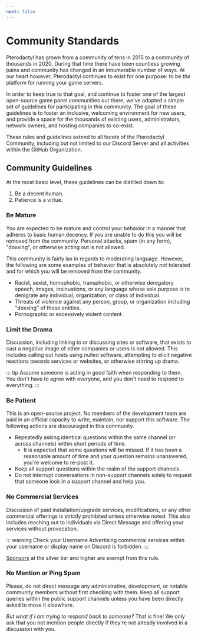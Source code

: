 ```yaml
---
next: false
---
```


# Community Standards

<!--
    Sorry, but this file is off limits to additions or deletions that are not the result of fixing
    grammar or spelling mistakes.
-->

Pterodactyl has grown from a community of tens in 2015 to a community of thousands in 2020. During that time
there have been countless growing pains and community has changed in an innumerable number of ways. At our heart
however, Pterodactyl continues to exist for one purpose: to be _the_ platform for running your game servers.

In order to keep true to that goal, and continue to foster one of the largest open-source game panel communities
out there, we've adopted a simple set of guidelines for participating in this community. The goal of these guidelines
is to foster an inclusive, welcoming environment for new users, and provide a space for the thousands of existing
users, administrators, network owners, and hosting companies to co-exist.

These rules and guidelines extend to all facets of the Pterodactyl Community, including but not limited to our
Discord Server and all activities within the GitHub Organization.

## Community Guidelines
At the most basic level, these guidelines can be distilled down to:

1. Be a decent human.
2. Patience is a virtue.

### Be Mature
You are expected to be mature and control your behavior in a manner that adheres to basic human decency. If you are
unable to do this you will be removed from the community. Personal attacks, spam (in any form), "doxxing", or otherwise
acting out is not allowed.

This community is fairly lax in regards to moderating language. However, the following are some examples of
behavior that is absolutely _not_ tolerated and for which you will be removed from the community.

- Racist, sexist, homophobic, transphobic, or otherwise deregatory speech, images, insinuations, or any language whose
  sole purpose is to denigrate any individual, organization, or class of individual.
- Threats of violence against any person, group, or organization including "doxxing" of these entities.
- Pornographic or excessively violent content.

### Limit the Drama
Discussion, including linking to or discussing sites or software, that exists to cast a negative image of other
companies or users is not allowed. This includes calling out hosts using nulled software, attempting to elicit negative
reactions towards services or websites, or otherwise stirring up drama.

::: tip
Assume someone is acting in good faith when responding to them. You don't have to agree with everyone, and you
don't need to respond to everything.
:::

### Be Patient
This is an open-source project. No members of the development team are paid in an official capacity to write,
maintain, nor support this software. The following actions are discouraged in this community.

- Repeatedly asking identical questions within the same channel (or across channels) within short periods of time.
  - It is expected that some questions will be missed. If it has been a reasonable amount of time and your question
    remains unanswered, you're welcome to re-post it.
- Keep all support questions within the realm of the support channels.
- Do not interrupt conversations in non-support channels solely to request that someone look in a support channel
  and help you.

### No Commercial Services
Discussion of paid installation/upgrade services, modifications, or any other commercial offerings is strictly
prohibited unless otherwise noted. This also includes reaching out to individuals via Direct Message and offering
your services without provocation.

::: warning Check your Username
Advertising commercial services within your username or display name on Discord is forbidden.
:::

[Sponsors](/project/about#sponsors) at the silver tier and higher are exempt from this rule.

### No Mention or Ping Spam
Please, do not direct message any administrative, development, or notable community members without first
checking with them. Keep all support queries within the public support channels unless you have been directly
asked to move it elsewhere.

_But what if I am trying to respond back to someone?_ That is fine! We only ask that you not mention people
directly if they're not already involved in a discussion with you.

